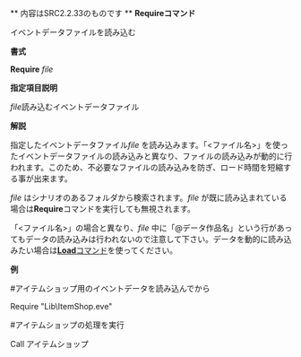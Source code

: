 ** 内容はSRC2.2.33のものです **
**Requireコマンド**

イベントデータファイルを読み込む

**書式**

**Require** *file*

**指定項目説明**

*file*読み込むイベントデータファイル

**解説**

指定したイベントデータファイル*file* を読み込みます。「&lt;ファイル名&gt;」を使ったイベントデータファイルの読み込みと異なり、ファイルの読み込みが動的に行われます。このため、不必要なファイルの読み込みを防ぎ、ロード時間を短縮する事が出来ます。

*file* はシナリオのあるフォルダから検索されます。*file* が既に読み込まれている場合は**Require**コマンドを実行しても無視されます。

「&lt;ファイル名&gt;」の場合と異なり、*file* 中に「@データ作品名」という行があってもデータの読み込みは行われないので注意して下さい。データを動的に読み込みたい場合は[**Load**コマンド](Loadコマンド.md)を使ってください。

**例**

#アイテムショップ用のイベントデータを読み込んでから

Require "Lib\ItemShop.eve"

#アイテムショップの処理を実行

Call アイテムショップ
